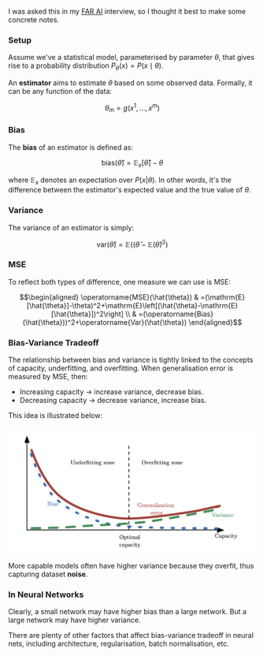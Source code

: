 I was asked this in my [FAR AI](../Random/Applications/Application%20Process/FAR%20AI/FAR%20AI.md) interview, so I thought it best to make some concrete notes.

### Setup
Assume we've a statistical model, parameterised by parameter $\theta$, that gives rise to a probability distribution $P_\theta(x)=P(x \mid \theta)$.

An **estimator** aims to estimate $\theta$ based on some observed data. Formally, it can be any function of the data:

$$\theta_m=g(x^1,\dots,x^m)$$

### Bias
The **bias** of an estimator is defined as:

$$\textrm{bias}(\hat{\theta})=\mathbb{E}_x[\hat{\theta}]-\theta$$

where $\mathbb{E}_x$ denotes an expectation over $P(x|\theta)$. 
In other words, it's the difference between the estimator's expected value and the true value of $\theta$.

### Variance
The variance of an estimator is simply:

$$\textrm{var}({\hat{\theta}})=\mathbb{E}(({\hat{\theta}}-\mathbb{E}({\hat{\theta}})^2)$$

### MSE
To reflect both types of difference, one measure we can use is MSE:

$$\begin{aligned}
\operatorname{MSE}(\hat{\theta}) & =(\mathrm{E}[\hat{\theta}]-\theta)^2+\mathrm{E}\left[(\hat{\theta}-\mathrm{E}[\hat{\theta}])^2\right] \\
& =(\operatorname{Bias}(\hat{\theta}))^2+\operatorname{Var}(\hat{\theta})
\end{aligned}$$

### Bias-Variance Tradeoff
The relationship between bias and variance is tightly linked to the concepts of capacity, underfitting, and overfitting. When generalisation error is measured by MSE, then:

* Increasing capacity $\to$ increase variance, decrease bias.
* Decreasing capacity $\to$ decrease variance, increase bias.

This idea is illustrated below:

![](_attachments/Screenshot%202023-08-27%20at%2010.57.37.png)

More capable models often have higher variance because they overfit, thus capturing dataset **noise**.

### In Neural Networks
Clearly, a small network may have higher bias than a large network. But a large network may have higher variance.

There are plenty of other factors that affect bias-variance tradeoff in neural nets, including architecture, regularisation, batch normalisation, etc.



